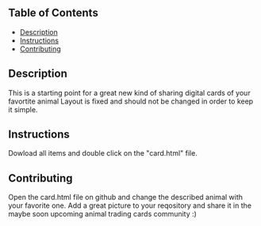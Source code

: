 ## Table of Contents

* [Description](#description)
* [Instructions](#instructions)
* [Contributing](#contributing)

## Description
This is a starting point for a great new kind of sharing digital cards of your favortite animal
Layout is fixed and should not be changed in order to keep it simple.

## Instructions
Dowload all items and double click on the "card.html" file.

## Contributing
Open the card.html file on github and change the described animal with your favorite one.
Add a great picture to your reqository and share it in the maybe soon upcoming animal trading cards community :)
